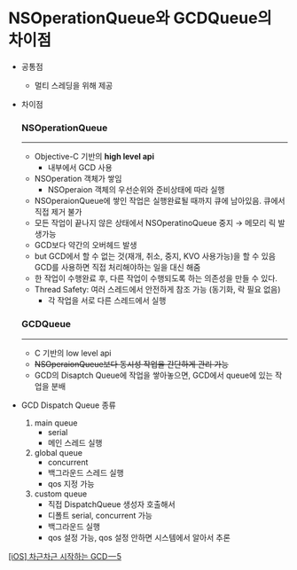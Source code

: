 # NSOperationQueue와 GCDQueue의 차이점

- 공통점
    - 멀티 스레딩을 위해 제공
- 차이점
    
    ### NSOperationQueue
    
    ---
    
    - Objective-C 기반의 **high level api**
        - 내부에서 GCD 사용
    - NSOperation 객체가 쌓임
        - NSOperaion 객체의 우선순위와 준비상태에 따라 실행
    - NSOperaionQueue에 쌓인 작업은 실행완료될 때까지 큐에 남아있음. 큐에서 직접 제거 불가
    - 모든 작업이 끝나지 않은 상태에서 NSOperatinoQueue 중지 → 메모리 릭 발생가능
    - GCD보다 약간의 오버헤드 발생
    - but GCD에서 할 수 없는 것(재개, 취소, 중지, KVO 사용가능)을 할 수 있음 GCD를 사용하면 직접 처리해야하는 일을 대신 해줌
    - 한 작업이 수행완료 후, 다른 작업이 수행되도록 하는 의존성을 만들 수 있다.
    - Thread Safety: 여러 스레드에서 안전하게 참조 가능 (동기화, 락 필요 없음)
        - 각 작업을 서로 다른 스레드에서 실행
    
    ### GCDQueue
    
    ---
    
    - C 기반의 low level api
    - ~~NSOperaionQueue보다 동시성 작업을 간단하게 관리 가능~~
    - GCD의 Disaptch Queue에 작업을 쌓아놓으면, GCD에서 queue에 있는 작업을 분배
- GCD Dispatch Queue 종류
    1. main queue
        - serial
        - 메인 스레드 실행
    2. global queue
        - concurrent
        - 백그라운드 스레드 실행
        - qos 지정 가능
    3. custom queue
        - 직접 DispatchQueue 생성자 호출해서
        - 디폴트 serial, concurrent 가능
        - 백그라운드 실행
        - qos 설정 가능, qos 설정 안하면 시스템에서 알아서 추론
        

[[iOS] 차근차근 시작하는 GCD — 5](https://sujinnaljin.medium.com/ios-차근차근-시작하는-gcd-5-c8e6eee3327b)